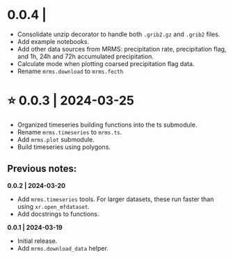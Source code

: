 # 0.0.4 | 
- Consolidate unzip decorator to handle both `.grib2.gz` and `.grib2` files.
- Add example notebooks.
- Add other data sources from MRMS: precipitation rate, precipitation flag, and 1h, 24h and 72h accumulated precipitation. 
- Calculate mode when plotting coarsed precipitation flag data.
- Rename `mrms.download` to `mrms.fecth`

# ⭐ 0.0.3 | 2024-03-25
- Organized timeseries building functions into the ts submodule.
- Rename `mrms.timeseries` to `mrms.ts`.
- Add `mrms.plot` submodule.
- Build timeseries using polygons.


## Previous notes:

**0.0.2 | 2024-03-20**
- Add `mrms.timeseries` tools. For larger datasets, these run faster than using `xr.open_mfdataset`.
- Add docstrings to functions.

**0.0.1 | 2024-03-19**
- Initial release.
- Add `mrms.download_data` helper.